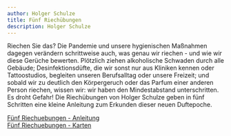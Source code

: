 ```yaml
---
author: Holger Schulze
title: Fünf Riechübungen
description: Holger Schulze
---
```


Riechen Sie das? Die Pandemie und unsere hygienischen Maßnahmen dagegen verändern schrittweise auch, was genau wir riechen - und wie wir diese Gerüche bewerten. Plötzlich ziehen alkoholische Schwaden durch alle Gebäude; Desinfektionsdüfte, die wir sonst nur aus Kliniken kennen oder Tattoostudios, begleiten unseren Berufsalltag oder unsere Freizeit; und sobald wir zu deutlich den Körpergeruch oder das Parfum einer anderen Person riechen, wissen wir: wir haben den Mindestabstand unterschritten. Es droht Gefahr! Die Riechübungen von Holger Schulze geben in fünf Schritten eine kleine Anleitung zum Erkunden dieser neuen Duftepoche.

[Fünf Riechuebungen - Anleitung]("/doc/schulze_anleitung.pdf")  
[Fünf Riechuebungen - Karten]("/doc/schulze_karten.pdf")  


